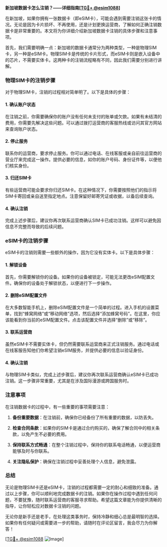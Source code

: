 **新加坡数据卡怎么注销？——详细指南[[TG💪+ @esim1088](https://t.me/s/esim1088)]**

在新加坡，如果你拥有一张数据卡（即eSIM卡），可能会遇到需要注销这张卡的情况。无论是因为卡片损坏、不再使用，还是计划更换运营商，了解如何正确注销数据卡是非常重要的。本文将为你详细介绍新加坡数据卡注销的具体步骤和注意事项。

首先，我们需要明确一点：新加坡的数据卡通常分为两种类型，一种是物理SIM卡，另一种是eSIM卡。物理SIM卡是传统的卡片形式，而eSIM卡则是嵌入设备中的芯片，不需要实体卡。这两种卡的注销流程略有不同，因此我们需要分别进行讲解。

### 物理SIM卡的注销步骤

对于物理SIM卡，注销的过程相对简单明了。以下是具体的步骤：

#### 1. 确认账户状态
在注销之前，你需要确保你的账户没有任何未支付的账单或欠款。如果有未结清的费用，你需要先解决这些问题。可以通过拨打运营商的客服热线或访问其官方网站来查询账户状态。

#### 2. 停止服务
联系你的运营商，要求停止服务。你可以通过电话、在线客服或亲自前往运营商的营业厅来完成这一操作。提供必要的信息，如你的账户号码、身份证件等，以便他们核实身份。

#### 3. 归还SIM卡
有些运营商可能会要求你归还SIM卡。在这种情况下，你需要按照他们的指示将SIM卡寄回或亲自送至指定地点。注意保留好邮寄凭证或收据，以备后续查询。

#### 4. 确认注销
完成上述步骤后，建议你再次联系运营商确认SIM卡已成功注销。这样可以避免因信息不完整而导致的后续问题。

### eSIM卡的注销步骤

eSIM卡的注销则需要一些额外的操作，因为它没有实体卡。以下是具体步骤：

#### 1. 解锁设备
首先，你需要解锁你的设备。如果你的设备被锁定，可能无法更改eSIM配置文件。确保你的设备处于解锁状态，以便进行下一步操作。

#### 2. 删除eSIM配置文件
在大多数智能手机上，删除eSIM配置文件是一个简单的过程。进入手机的设置菜单，找到“蜂窝网络”或“移动网络”选项，然后选择“添加蜂窝号码”。在这里，你应该能看到你当前的eSIM配置文件。点击该配置文件并选择“删除”或“移除”。

#### 3. 联系运营商
虽然eSIM卡不需要实体卡，但仍然需要联系运营商来正式注销服务。通过电话或在线客服告知他们你希望注销eSIM服务，并提供必要的信息以验证身份。

#### 4. 确认注销
与物理SIM卡类似，完成上述步骤后，建议你再次联系运营商确认eSIM卡已成功注销。这一步骤非常重要，尤其是在涉及国际漫游或跨国服务时。

### 注意事项

在注销数据卡的过程中，有一些重要的事项需要注意：

1. **备份重要数据**：在注销前，确保你已经备份了所有重要的数据，以防丢失。
   
2. **检查合同条款**：如果你的SIM卡是通过合约购买的，确保了解合同中的相关条款，以免产生不必要的费用。

3. **保持联系方式畅通**：在整个注销过程中，保持你的联系电话畅通，以便运营商能够及时与你联系。

4. **关注隐私保护**：确保在注销过程中妥善处理个人信息，避免泄露。

### 总结

无论是物理SIM卡还是eSIM卡，注销的过程都需要一定的耐心和细致的准备。通过以上步骤，你可以顺利地完成数据卡的注销。如果你在操作过程中遇到任何问题，不要犹豫，随时联系运营商的客服寻求帮助。希望这篇文章能为你提供清晰的指导，让你轻松应对数据卡注销的问题。

无论你是新手还是老手，在处理这类事务时，保持冷静和细心总是最明智的选择。如果你有任何疑问或需要进一步的帮助，请随时在评论区留言，我会尽力为你解答！

[[TG💪+ @esim1088](https://t.me/s/esim1088) ![Image](https://i.postimg.cc/4NQfJmqS/Snipaste-2025-05-13-00-14-12.png)]